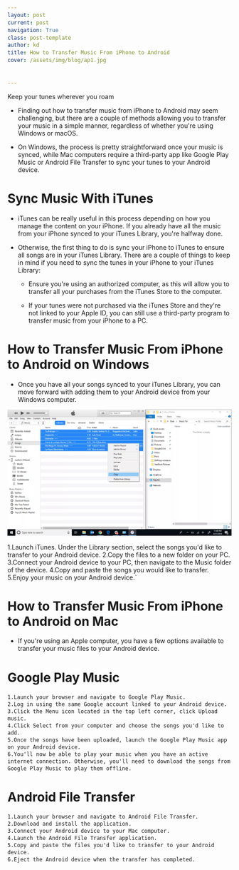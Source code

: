 ```yaml
---
layout: post
current: post
navigation: True
class: post-template
author: kd
title: How to Transfer Music From iPhone to Android
cover: /assets/img/blog/ap1.jpg


---
```


  Keep your tunes wherever you roam

* Finding out how to transfer music from iPhone to Android may seem challenging, but there are a couple of methods allowing you to transfer your music in a simple manner, regardless of whether you're using Windows or macOS.

* On Windows, the process is pretty straightforward once your music is synced, while Mac computers require a third-party app like Google Play Music or Android File Transfer to sync your tunes to your Android device.

# Sync Music With iTunes

* iTunes can be really useful in this process depending on how you manage the content on your iPhone. If you already have all the music from your iPhone synced to your iTunes Library, you're halfway done.

* Otherwise, the first thing to do is sync your iPhone to iTunes to ensure all songs are in your iTunes Library. There are a couple of things to keep in mind if you need to sync the tunes in your iPhone to your iTunes Library:

  * Ensure you're using an authorized computer, as this will allow you to transfer all your purchases from the iTunes Store to the computer.

  * If your tunes were not purchased via the iTunes Store and they're not linked to your Apple ID, you can still use a third-party program to transfer music from your iPhone to a PC.

# How to Transfer Music From iPhone to Android on Windows

* Once you have all your songs synced to your iTunes Library, you can move forward with adding them to your Android device from your Windows computer.

![cpy](/assets/img/blog/cpy.png)

   1.Launch iTunes. Under the Library section, select the songs you'd like to transfer to your Android device.
   2.Copy the files to a new folder on your PC.
   3.Connect your Android device to your PC, then navigate to the Music folder of the device.
   4.Copy and paste the songs you would like to transfer.
   5.Enjoy your music on your Android device.`

# How to Transfer Music From iPhone to Android on Mac

* If you're using an Apple computer, you have a few options available to transfer your music files to your Android device.

# Google Play Music

    1.Launch your browser and navigate to Google Play Music.
    2.Log in using the same Google account linked to your Android device.
    3.Click the Menu icon located in the top left corner, click Upload music.
    4.Click Select from your computer and choose the songs you'd like to add.
    5.Once the songs have been uploaded, launch the Google Play Music app on your Android device.
    6.You'll now be able to play your music when you have an active internet connection. Otherwise, you'll need to download the songs from Google Play Music to play them offline.

# Android File Transfer

    1.Launch your browser and navigate to Android File Transfer.
    2.Download and install the application.
    3.Connect your Android device to your Mac computer.
    4.Launch the Android File Transfer application.
    5.Copy and paste the files you'd like to transfer to your Android device.
    6.Eject the Android device when the transfer has completed.
